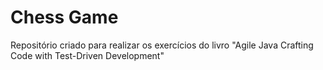 # Chess Game
Repositório criado para realizar os exercícios do livro "Agile Java Crafting Code with Test-Driven Development"
